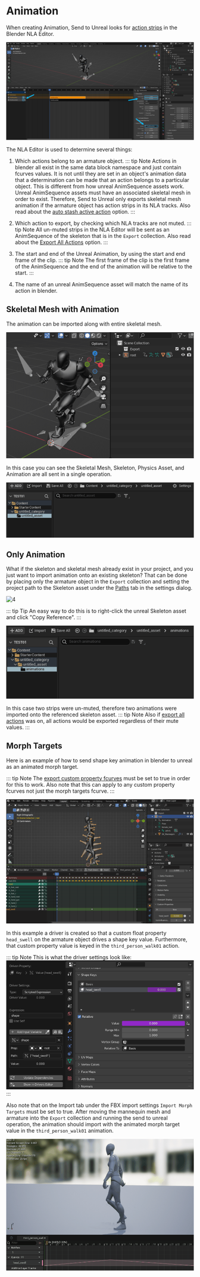 # Animation

When creating Animation, Send to Unreal looks for [action strips](https://docs.blender.org/manual/en/latest/editors/nla/strips.html#action-strips) in the Blender NLA Editor.

![1](./images/animation/1.png)

The NLA Editor is used to determine several things:
1. Which actions belong to an armature object.
::: tip Note
   Actions in blender all exist in the same data block namespace and just contain fcurves values.
It is not until they are set in an object's animation data that a determination can be made that an action belongs to a particular object.
This is different from how unreal AnimSequence assets work. Unreal AnimSequence assets must have an associated skeletal mesh in order to exist. Therefore,
Send to Unreal only exports skeletal mesh animation if the armature object has action strips in its NLA tracks. Also read about the [auto stash active action](https://epicgames.github.io/BlenderTools/send2ue/settings/export.html#auto-stash-active-action) option.
:::

2. Which action to export, by checking which NLA tracks are not muted.
::: tip Note
   All un-muted strips in the NLA Editor will be sent as an AnimSequence of the skeleton
   that is in the `Export` collection. Also read about the [Export All Actions](https://epicgames.github.io/BlenderTools/send2ue/settings/export.html#export-all-actions) option.
:::

3. The start and end of the Unreal Animation, by using the start and end frame of the clip.
::: tip Note
   The first frame of the clip is the first frame of the AnimSequence and the end of the
   animation will be relative to the start.
:::

4. The name of an unreal AnimSequence asset will match the name of its action in blender.

## Skeletal Mesh with Animation
The animation can be imported along with entire skeletal mesh.

![2](./images/animation/2.gif)

In this case you can see the Skeletal Mesh, Skeleton, Physics Asset, and Animation are
all sent in a single operation.

![3](./images/animation/3.gif)

## Only Animation
What if the skeleton and skeletal mesh already exist in your project, and you just want to
import animation onto an existing skeleton? That can be done by placing only the armature object in the `Export` collection and
setting the project path to the Skeleton asset under the [Paths](https://epicgames.github.io/BlenderTools/send2ue/settings/paths.html#skeleton-asset-unreal) tab in the settings dialog.

![4](./images/animation/4.gif)

::: tip Tip
   An easy way to do this is to right-click the unreal Skeleton asset and click "Copy Reference".
:::

![5](./images/animation/5.gif)

In this case two strips were un-muted, therefore two animations were imported onto the referenced skeleton asset.
::: tip Note
   Also if [export all actions](https://epicgames.github.io/BlenderTools/send2ue/settings/export.html#export-all-actions) was on, all actions would be exported regardless of their mute values.
:::

## Morph Targets

Here is an example of how to send shape key animation in blender to unreal as an animated morph target.

::: tip Note
   The [export custom property fcurves](https://epicgames.github.io/BlenderTools/send2ue/settings/export.html#export-custom-property-fcurves) must be set to true in
order for this to work. Also note that this can apply to any custom property fcurves not just the morph targets fcurve.
:::

![6](./images/animation/6.gif)

In this example a driver is created so that a custom float property `head_swell` on the armature object drives a shape key
value. Furthermore, that custom property value is keyed in the `third_person_walk01` action.

::: tip Note
   This is what the driver settings look like:
![7](./images/animation/7.png)
:::

Also note that on the Import tab under the FBX import settings `Import Morph Targets` must be set to true.
After moving the mannequin mesh and armature into the `Export` collection and running the send to unreal operation,
the animation should import with the animated morph target value in the `third_person_walk01` animation.

![8](./images/animation/8.gif)
